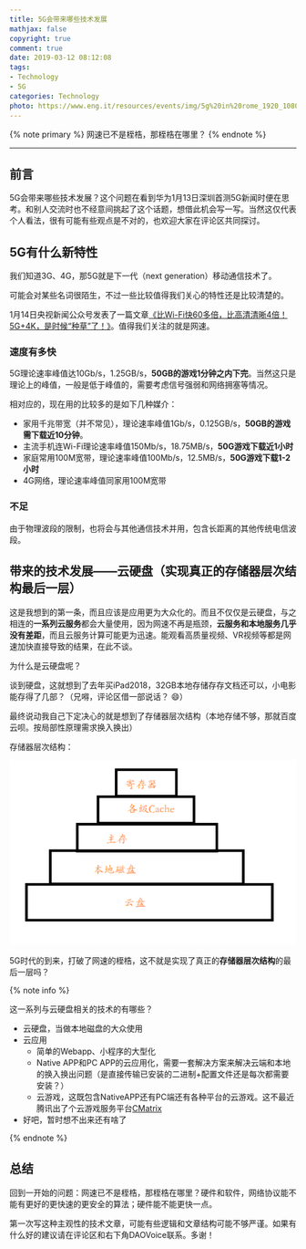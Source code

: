 ```yaml
---
title: 5G会带来哪些技术发展
mathjax: false
copyright: true
comment: true
date: 2019-03-12 08:12:08
tags:
- Technology
- 5G
categories: Technology
photo: https://www.eng.it/resources/events/img/5g%20in%20rome_1920_1080.jpg
---
```


{% note primary %}
网速已不是桎梏，那桎梏在哪里？
{% endnote %}

<!-- more -->

---



## 前言

5G会带来哪些技术发展？这个问题在看到华为1月13日深圳首测5G新闻时便在思考。和别人交流时也不经意间挑起了这个话题，想借此机会写一写。当然这仅代表个人看法，很有可能有些观点是不对的，也欢迎大家在评论区共同探讨。

## 5G有什么新特性

我们知道3G、4G，那5G就是下一代（next generation）移动通信技术了。

可能会对某些名词很陌生，不过一些比较值得我们关心的特性还是比较清楚的。

1月14日央视新闻公众号发表了一篇文章[《比Wi-Fi快60多倍，比高清清晰4倍！5G+4K，是时候“种草”了！》](https://mp.weixin.qq.com/s?__biz=MTI0MDU3NDYwMQ==&mid=2656731598&idx=1&sn=72bb734076a75781355e607bf92ee138&chksm=7a607c284d17f53e6d46151b3cc132984322bab60dcac85a367a3009fc6e0ca710ea29094273&mpshare=1&scene=23&srcid=01140Ws70oMmlIw3GZy71Xup#rd)。值得我们关注的就是网速。

### 速度有多快

5G理论速率峰值达10Gb/s，1.25GB/s，**50GB的游戏1分钟之内下完**。当然这只是理论上的峰值，一般是低于峰值的，需要考虑信号强弱和网络拥塞等情况。

相对应的，现在用的比较多的是如下几种媒介：

- 家用千兆带宽（并不常见），理论速率峰值1Gb/s，0.125GB/s，**50GB的游戏需下载近10分钟**。
- 主流手机连Wi-Fi理论速率峰值150Mb/s，18.75MB/s，**50G游戏下载近1小时**
- 家庭常用100M宽带，理论速率峰值100Mb/s，12.5MB/s，**50G游戏下载1-2小时**
- 4G网络，理论速率峰值同家用100M宽带

### 不足

由于物理波段的限制，也将会与其他通信技术并用，包含长距离的其他传统电信波段。

## 带来的技术发展——云硬盘（实现真正的存储器层次结构最后一层）

这是我想到的第一条，而且应该是应用更为大众化的。而且不仅仅是云硬盘，与之相连的**一系列云服务**都会大量使用，因为网速不再是瓶颈，**云服务和本地服务几乎没有差距**，而且云服务计算可能更为迅速。能观看高质量视频、VR视频等都是网速加快直接导致的结果，在此不谈。

为什么是云硬盘呢？

谈到硬盘，这就想到了去年买iPad2018，32GB本地存储存存文档还可以，小电影能存得了几部？（兄嘚，评论区借一部说话？ :smile:）

最终说动我自己下定决心的就是想到了存储器层次结构（本地存储不够，那就百度云呗。按局部性原理需求换入换出）

存储器层次结构：

![](5g-technology-advent/1552395582880.png)

5G时代的到来，打破了网速的桎梏，这不就是实现了真正的**存储器层次结构**的最后一层吗？


{% note info %}


这一系列与云硬盘相关的技术的有哪些？

- 云硬盘，当做本地磁盘的大众使用
- 云应用
  - 简单的Webapp、小程序的大型化
  - Native APP和PC APP的云应用化，需要一套解决方案来解决云端和本地的换入换出问题（是直接传输已安装的二进制+配置文件还是每次都需要安装？）
  - 云游戏，这既包含NativeAPP还有PC端还有各种平台的云游戏。这不最近腾讯出了个云游戏服务平台[CMatrix](https://mp.weixin.qq.com/s?__biz=MzA3NTYzODYzMg==&mid=2653580148&idx=1&sn=14b1a602918bb376dfa53a369252bb43&chksm=84b3b973b3c4306557968d2adfe06206d2d4fc4952b83c7c8b5fbafdf07513b7ad773c88ad74&mpshare=1&scene=23&srcid=#rd)
- 好吧，暂时想不出来还有啥了

{% endnote %}






## 总结

回到一开始的问题：网速已不是桎梏，那桎梏在哪里？硬件和软件，网络协议能不能有更好的更快速的更安全的算法；硬件能不能更快一点。

第一次写这种主观性的技术文章，可能有些逻辑和文章结构可能不够严谨。如果有什么好的建议请在评论区和右下角DAOVoice联系。多谢！